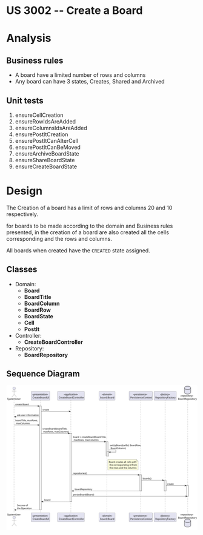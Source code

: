 US 3002 -- Create a Board
==============================

# Analysis

## Business rules

- A board have a limited number of rows and columns
- Any board can have 3 states, Creates, Shared and Archived

## Unit tests

1. ensureCellCreation
2. ensureRowIdsAreAdded
3. ensureColumnsIdsAreAdded
4. ensurePostItCreation
5. ensurePostItCanAlterCell
6. ensurePostItCanBeMoved
7. ensureArchiveBoardState
8. ensureShareBoardState
9. ensureCreateBoardState

# Design

The Creation of a board has a limit of rows and columns 20 and 10 respectively.

for boards to be made according to the domain and Business rules presented,  in the creation of a
board are also created all the cells corresponding and the rows and columns.

All boards when created have the `CREATED` state assigned.

## Classes

- Domain:
    + **Board**
    + **BoardTitle**
    + **BoardColumn**
    + **BoardRow**
    + **BoardState**
    + **Cell**
    + **PostIt**
- Controller:
    + **CreateBoardController**
- Repository:
    + **BoardRepository**

## Sequence Diagram

![diagram](./SD.svg)
